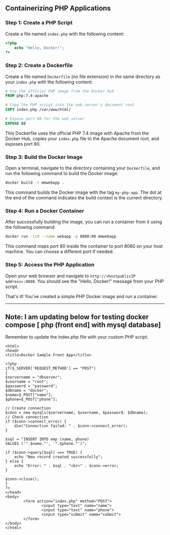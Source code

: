 ## Containerizing PHP Applications

### Step 1: Create a PHP Script

Create a file named `index.php` with the following content:

```php
<?php
    echo "Hello, Docker!";
?>
```

### Step 2: Create a Dockerfile

Create a file named `Dockerfile` (no file extension) in the same directory as your `index.php` with the following content:

```Dockerfile
# Use the official PHP image from the Docker Hub
FROM php:7.4-apache

# Copy the PHP script into the web server's document root
COPY index.php /var/www/html/

# Expose port 80 for the web server
EXPOSE 80
```

This Dockerfile uses the official PHP 7.4 image with Apache from the Docker Hub, copies your `index.php` file to the Apache document root, and exposes port 80.

### Step 3: Build the Docker Image

Open a terminal, navigate to the directory containing your `Dockerfile`, and run the following command to build the Docker image:

```bash
docker build -t mmwebapp .
```

This command builds the Docker image with the tag `my-php-app`. The dot at the end of the command indicates the build context is the current directory.

### Step 4: Run a Docker Container

After successfully building the image, you can run a container from it using the following command:

```bash
docker run -itd --name webapp -p 8080:80 mmwebapp
```

This command maps port 80 inside the container to port 8080 on your host machine. You can choose a different port if needed.

### Step 5: Access the PHP Application

Open your web browser and navigate to `http://<hostpublicIP address>:8080`. You should see the "Hello, Docker!" message from your PHP script.

That's it! You've created a simple PHP Docker image and run a container. 

------------------------------------------------------
Note: I am updating below for testing docker compose [ php (front end] with mysql database]
-------------------------------------------------------
Remember to update the index.php file with your custom PHP script.
```
<html>
<head>
<title>Docker Sample Front App</title>

<?php
if($_SERVER['REQUEST_METHOD'] == "POST")
{
$servername = "dbserver";
$username = "root";
$password = "password";
$dbname = "docker";
$name=$_POST["name"];
$phone=$_POST["phone"];

// Create connection
$conn = new mysqli($servername, $username, $password, $dbname);
// Check connection
if ($conn->connect_error) {
    die("Connection failed: " . $conn->connect_error);
}

$sql = "INSERT INTO emp (name, phone)
VALUES ('".$name."', '".$phone."')";

if ($conn->query($sql) === TRUE) {
    echo "New record created successfully";
} else {
    echo "Error: " . $sql . "<br>" . $conn->error;
}

$conn->close();
}
?>
</head>
<body>
        <form action="index.php" method="POST">
                <input type="text" name="name">
                <input type="text" name="phone">
                <input type="submit" name="submit">
        </form>
</body>
</html>
```
